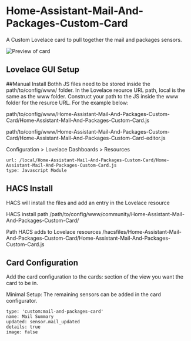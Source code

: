 # Home-Assistant-Mail-And-Packages-Custom-Card
A Custom Lovelace card to pull together the mail and packages sensors.

<img src="https://github.com/moralmunky/Home-Assistant-Mail-And-Packages-Custom-Card/blob/master/card-image.png?raw=true" alt="Preview of card" />

## Lovelace GUI Setup

##Manual Install
Bothh JS files need to be stored inside the path/to/config/www/ folder. In the Lovelace reource URL path, local is the same as the www folder. Construct your path to the JS inside the www folder for the resurce URL. For the example below:

path/to/config/www/Home-Assistant-Mail-And-Packages-Custom-Card/Home-Assistant-Mail-And-Packages-Custom-Card.js

path/to/config/www/Home-Assistant-Mail-And-Packages-Custom-Card/Home-Assistant-Mail-And-Packages-Custom-Card-editor.js

Configuration > Lovelace Dashboards > Resources

```
url: /local/Home-Assistant-Mail-And-Packages-Custom-Card/Home-Assistant-Mail-And-Packages-Custom-Card.js
type: Javascript Module
```

## HACS Install

HACS will install the files and add an entry in the Lovelace resource

HACS install path
/path/to/config/www/community/Home-Assistant-Mail-And-Packages-Custom-Card/

Path HACS adds to Lovelace resources
/hacsfiles/Home-Assistant-Mail-And-Packages-Custom-Card/Home-Assistant-Mail-And-Packages-Custom-Card.js


## Card Configuration
Add the card configuration to the cards: section of the view you want the card to be in.

Minimal Setup:
The remaining sensors can be added in the card configurator.
```
type: 'custom:mail-and-packages-card'
name: Mail Summary
updated: sensor.mail_updated
details: true
image: false
```
